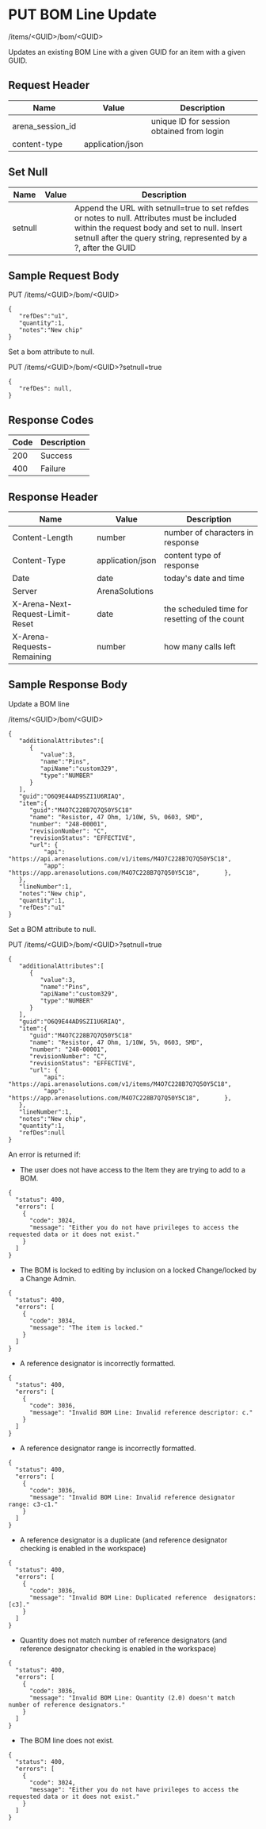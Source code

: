 # PUT BOM Line Update
/items/&lt;GUID&gt;/bom/&lt;GUID&gt;

Updates an existing BOM Line with a given GUID for an item with a given GUID.

## Request Header

| Name  | Value  | Description  |
|  --- |  --- |  --- | 
| arena_session_id  |   | unique ID for session obtained from login  |
| content-type  | application/json  |   |

## Set Null

| Name  | Value  | Description  |
|  --- |  --- |  --- | 
| setnull  |   | Append the URL with setnull=true to set refdes or notes to null. Attributes must be included within the request body and set to null. Insert setnull after the query string, represented by a ?, after the GUID  |

## Sample Request Body
PUT /items/&lt;GUID&gt;/bom/&lt;GUID&gt;

```
{  
   "refDes":"u1",
   "quantity":1,
   "notes":"New chip"
}
```
Set a bom attribute to null.

PUT /items/&lt;GUID&gt;/bom/&lt;GUID&gt;?setnull=true

```
{  
   "refDes": null,
}
```
## Response Codes

| Code  | Description  |
|  --- |  --- | 
| 200  | Success  |
| 400  | Failure  |

## Response Header

| Name  | Value  | Description  |
|  --- |  --- |  --- | 
| Content-Length  | number  | number of characters in response  |
| Content-Type  | application/json  | content type of response  |
| Date  | date  | today's date and time  |
| Server  | ArenaSolutions  |   |
| X-Arena-Next-Request-Limit-Reset   | date  | the scheduled time for resetting of the count  |
| X-Arena-Requests-Remaining   | number  | how many calls left  |

## Sample Response Body
Update a BOM line

/items/&lt;GUID&gt;/bom/&lt;GUID&gt;

```
{  
   "additionalAttributes":[  
      {  
         "value":3,
         "name":"Pins",
         "apiName":"custom329",
         "type":"NUMBER"
      }
   ],
   "guid":"O6Q9E44AD9SZI1U6RIAQ",
   "item":{
      "guid":"M4O7C228B7Q7Q50Y5C18"
      "name": "Resistor, 47 Ohm, 1/10W, 5%, 0603, SMD",
      "number": "248-00001",
      "revisionNumber": "C",
      "revisionStatus": "EFFECTIVE",
      "url": {
          "api": "https://api.arenasolutions.com/v1/items/M4O7C228B7Q7Q50Y5C18",
          "app": "https://app.arenasolutions.com/M4O7C228B7Q7Q50Y5C18",       },
   },
   "lineNumber":1,
   "notes":"New chip",
   "quantity":1,
   "refDes":"u1"
}
```
Set a BOM attribute to null.

PUT /items/&lt;GUID&gt;/bom/&lt;GUID&gt;?setnull=true

```
{  
   "additionalAttributes":[  
      {  
         "value":3,
         "name":"Pins",
         "apiName":"custom329",
         "type":"NUMBER"
      }
   ],
   "guid":"O6Q9E44AD9SZI1U6RIAQ",
   "item":{
      "guid":"M4O7C228B7Q7Q50Y5C18"
      "name": "Resistor, 47 Ohm, 1/10W, 5%, 0603, SMD",
      "number": "248-00001",
      "revisionNumber": "C",
      "revisionStatus": "EFFECTIVE",
      "url": {
          "api": "https://api.arenasolutions.com/v1/items/M4O7C228B7Q7Q50Y5C18",
          "app": "https://app.arenasolutions.com/M4O7C228B7Q7Q50Y5C18",       },
   },
   "lineNumber":1,
   "notes":"New chip",
   "quantity":1,
   "refDes":null
}
```
An error is returned if:

* The user does not have access to the Item they are trying to add to a BOM. 

```
{
  "status": 400,
  "errors": [
    {
      "code": 3024,
      "message": "Either you do not have privileges to access the requested data or it does not exist."
    }
  ]
}
```
* The BOM is locked to editing by inclusion on a locked Change/locked by a Change Admin.

```
{
  "status": 400,
  "errors": [
    {
      "code": 3034,
      "message": "The item is locked."
    }
  ]
}
```
* A reference designator is incorrectly formatted.

```
{
  "status": 400,
  "errors": [
    {
      "code": 3036,
      "message": "Invalid BOM Line: Invalid reference descriptor: c."
    }
  ]
}
```
* A reference designator range is incorrectly formatted.

```
{
  "status": 400,
  "errors": [
    {
      "code": 3036,
      "message": "Invalid BOM Line: Invalid reference designator range: c3-c1."
    }
  ]
}
```
* A reference designator is a duplicate (and reference designator checking is enabled in the workspace)

```
{
  "status": 400,
  "errors": [
    {
      "code": 3036,
      "message": "Invalid BOM Line: Duplicated reference  designators: [c3]."
    }
  ]
}
```
* Quantity does not match number of reference designators (and reference designator checking is enabled in the workspace)

```
{
  "status": 400,
  "errors": [
    {
      "code": 3036,
      "message": "Invalid BOM Line: Quantity (2.0) doesn't match number of reference designators."
    }
  ]
}
```
* The BOM line does not exist.

```
{
  "status": 400,
  "errors": [
    {
      "code": 3024,
      "message": "Either you do not have privileges to access the requested data or it does not exist."
    }
  ]
}
```
